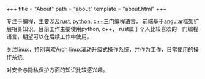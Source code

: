 
+++
title = "About"
path = "about"
template = "about.html"
+++

专注于编程，主要涉及[rust](https://www.rust-lang.org/), [python](https://www.python.org/), [c++](https://en.cppreference.com/w/)三门编程语言，
前端基于[angular](https://angular.io/)框架扩展相关知识。目前工作主要使用python, c++，
rust属于个人比较喜欢的一门编程语言，期望可以在后续工作中使用。

关注linux，特别喜欢[Arch linux](https://wiki.archlinux.org)滚动升级式操作系统，并作为工作，日常使用的操作系统。

对安全与隐私保护方面的知识比较感兴趣。
